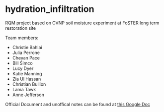 # hydration_infiltration
RQM project based on CVNP soil moisture experiment at FoSTER long term restoration site

Team members:
* Christie Bahlai
* Julia Perrone
* Cheyan Pace
* Bill Simco
* Lucy Dyer
* Katie Manning
* Zia Ul Hassan
* Christian Bullion
* Lama Tawk
* Anne Jefferson

Official Document and unoffical notes can be found at [this Google Doc](https://docs.google.com/document/d/1fzBzM4H66bM12cOBGLpXuWYMzQkx-ZVLAsl4w9tycSM/edit)
